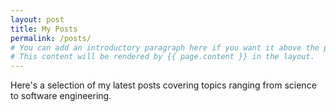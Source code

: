 ```yaml
---
layout: post
title: My Posts
permalink: /posts/
# You can add an introductory paragraph here if you want it above the project list.
# This content will be rendered by {{ page.content }} in the layout.
---
```


Here's a selection of my latest posts covering topics ranging from science to software engineering.
